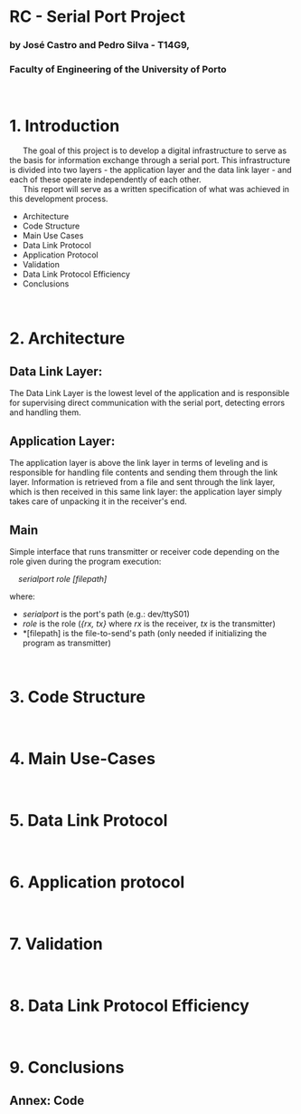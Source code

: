 # RC - Serial Port Project
### by José Castro and Pedro Silva - T14G9,
### Faculty of Engineering of the University of Porto

<br>

# 1. Introduction

&nbsp;&nbsp;&nbsp;&nbsp;&nbsp;&nbsp;The goal of this project is to develop a digital infrastructure to serve as the basis for information exchange through a serial port. This infrastructure is divided into two layers - the application layer and the data link layer - and each of these operate independently of each other. <br>
&nbsp;&nbsp;&nbsp;&nbsp;&nbsp;&nbsp;This report will serve as a written specification of what was achieved in this development process.  

- Architecture
- Code Structure
- Main Use Cases
- Data Link Protocol
- Application Protocol
- Validation
- Data Link Protocol Efficiency
- Conclusions 

<br>

# 2. Architecture

## Data Link Layer:
The Data Link Layer is the lowest level of the application and is responsible for supervising direct communication with the serial port, detecting errors and handling them.

## Application Layer: 
The application layer is above the link layer in terms of leveling and is responsible for handling file contents and sending them through the link layer. Information is retrieved from a file and sent through the link layer, which is then received in this same link layer: the application layer simply takes care of unpacking it in the receiver's end.

## Main 
Simple interface that runs transmitter or receiver code depending on the role given during the program execution: 
    
&nbsp;&nbsp;&nbsp;&nbsp;*serialport role [filepath]*  

where:
- *serialport* is the port's path (e.g.: dev/ttyS01)
- *role* is the role (*{rx, tx}* where *rx* is the receiver, *tx* is the transmitter)
- *[filepath] is the file-to-send's path (only needed if initializing the program as transmitter)


    


<br>

# 3. Code Structure

<br>

# 4. Main Use-Cases

<br>

# 5. Data Link Protocol

<br>

# 6. Application protocol

<br>

# 7. Validation

<br>

# 8. Data Link Protocol Efficiency

<br>

# 9. Conclusions

## Annex: Code
